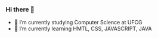 ### Hi there 👋

- 🔭 I’m currently studying Computer Science at UFCG
- 🌱 I’m currently learning HMTL, CSS, JAVASCRIPT, JAVA
